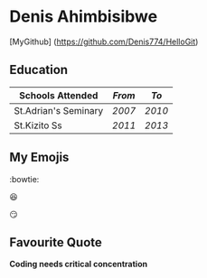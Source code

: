 # Denis Ahimbisibwe

[MyGithub] (https://github.com/Denis774/HelloGit)

## Education

|Schools Attended|*From*| *To*|
|---|---|---|
|St.Adrian's Seminary|*2007*|*2010*|
|St.Kizito Ss|*2011*|*2013*|

## My Emojis

:bowtie:

:laughing:

:smirk:

## Favourite Quote

**Coding needs critical concentration**

